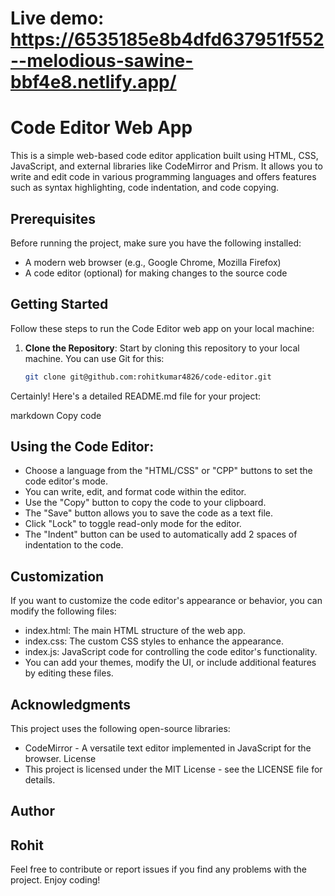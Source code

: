 # Live demo: https://6535185e8b4dfd637951f552--melodious-sawine-bbf4e8.netlify.app/
# Code Editor Web App

This is a simple web-based code editor application built using HTML, CSS, JavaScript, and external libraries like CodeMirror and Prism. It allows you to write and edit code in various programming languages and offers features such as syntax highlighting, code indentation, and code copying.

## Prerequisites

Before running the project, make sure you have the following installed:

- A modern web browser (e.g., Google Chrome, Mozilla Firefox)
- A code editor (optional) for making changes to the source code

## Getting Started

Follow these steps to run the Code Editor web app on your local machine:

1. **Clone the Repository**: Start by cloning this repository to your local machine. You can use Git for this:

   ```bash
   git clone git@github.com:rohitkumar4826/code-editor.git


Certainly! Here's a detailed README.md file for your project:

markdown
Copy code

## Using the Code Editor:

- Choose a language from the "HTML/CSS" or "CPP" buttons to set the code editor's mode.
- You can write, edit, and format code within the editor.
- Use the "Copy" button to copy the code to your clipboard.
- The "Save" button allows you to save the code as a text file.
- Click "Lock" to toggle read-only mode for the editor.
- The "Indent" button can be used to automatically add 2 spaces of indentation to the code.

## Customization
If you want to customize the code editor's appearance or behavior, you can modify the following files:

- index.html: The main HTML structure of the web app.
- index.css: The custom CSS styles to enhance the appearance.
- index.js: JavaScript code for controlling the code editor's functionality.
- You can add your themes, modify the UI, or include additional features by editing these files.

## Acknowledgments
This project uses the following open-source libraries:

- CodeMirror - A versatile text editor implemented in JavaScript for the browser.
License
- This project is licensed under the MIT License - see the LICENSE file for details.

## Author
## Rohit
Feel free to contribute or report issues if you find any problems with the project. Enjoy coding!
